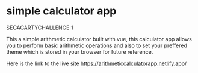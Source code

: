 # simple calculator app
SEGAGARTYCHALLENGE 1

This a simple arithmetic calculator built with vue, this calculator app allows you to perform basic arithmetic operations and also to set your preffered theme which is stored in your browser for future reference.

Here is the link to the live site https://arithmeticcalculatorapp.netlify.app/
